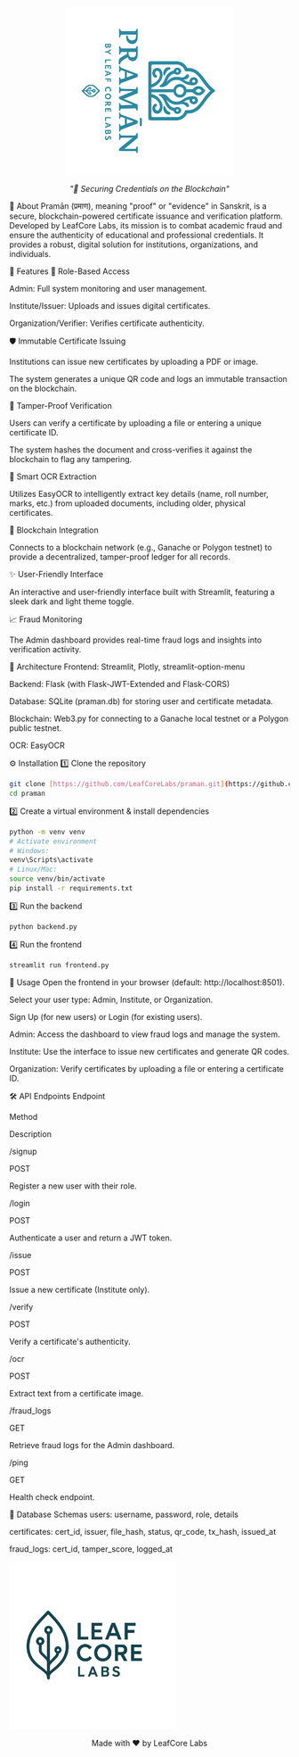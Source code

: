 <p align="center">
<img src="assets/logos/Praman.png" alt="Pramān Logo" width="300"/>
</p>

<p align="center"><i>"📜 Securing Credentials on the Blockchain"</i></p>

📌 About
Pramān (प्रमाण), meaning "proof" or "evidence" in Sanskrit, is a secure, blockchain-powered certificate issuance and verification platform. Developed by LeafCore Labs, its mission is to combat academic fraud and ensure the authenticity of educational and professional credentials. It provides a robust, digital solution for institutions, organizations, and individuals.

🌟 Features
🔐 Role-Based Access

Admin: Full system monitoring and user management.

Institute/Issuer: Uploads and issues digital certificates.

Organization/Verifier: Verifies certificate authenticity.

🛡️ Immutable Certificate Issuing

Institutions can issue new certificates by uploading a PDF or image.

The system generates a unique QR code and logs an immutable transaction on the blockchain.

🔎 Tamper-Proof Verification

Users can verify a certificate by uploading a file or entering a unique certificate ID.

The system hashes the document and cross-verifies it against the blockchain to flag any tampering.

📝 Smart OCR Extraction

Utilizes EasyOCR to intelligently extract key details (name, roll number, marks, etc.) from uploaded documents, including older, physical certificates.

🔗 Blockchain Integration

Connects to a blockchain network (e.g., Ganache or Polygon testnet) to provide a decentralized, tamper-proof ledger for all records.

✨ User-Friendly Interface

An interactive and user-friendly interface built with Streamlit, featuring a sleek dark and light theme toggle.

📈 Fraud Monitoring

The Admin dashboard provides real-time fraud logs and insights into verification activity.

📐 Architecture
Frontend: Streamlit, Plotly, streamlit-option-menu

Backend: Flask (with Flask-JWT-Extended and Flask-CORS)

Database: SQLite (praman.db) for storing user and certificate metadata.

Blockchain: Web3.py for connecting to a Ganache local testnet or a Polygon public testnet.

OCR: EasyOCR

⚙️ Installation
1️⃣ Clone the repository
```bash
git clone [https://github.com/LeafCoreLabs/praman.git](https://github.com/LeafCoreLabs/praman.git)
cd praman
```
2️⃣ Create a virtual environment & install dependencies
```bash
python -m venv venv
# Activate environment
# Windows:
venv\Scripts\activate
# Linux/Mac:
source venv/bin/activate
pip install -r requirements.txt
```
3️⃣ Run the backend
```bash
python backend.py
```
4️⃣ Run the frontend
```bash 
streamlit run frontend.py
```
🚀 Usage
Open the frontend in your browser (default: http://localhost:8501).

Select your user type: Admin, Institute, or Organization.

Sign Up (for new users) or Login (for existing users).

Admin: Access the dashboard to view fraud logs and manage the system.

Institute: Use the interface to issue new certificates and generate QR codes.

Organization: Verify certificates by uploading a file or entering a certificate ID.

🛠️ API Endpoints
Endpoint

Method

Description

/signup

POST

Register a new user with their role.

/login

POST

Authenticate a user and return a JWT token.

/issue

POST

Issue a new certificate (Institute only).

/verify

POST

Verify a certificate's authenticity.

/ocr

POST

Extract text from a certificate image.

/fraud_logs

GET

Retrieve fraud logs for the Admin dashboard.

/ping

GET

Health check endpoint.

📝 Database Schemas
users: username, password, role, details

certificates: cert_id, issuer, file_hash, status, qr_code, tx_hash, issued_at

fraud_logs: cert_id, tamper_score, logged_at
<p><img src="assets/logos/Code_v.png" alt="Pramān Logo" width="300"/></p>
<p align="center">Made with ❤️ by LeafCore Labs</p>